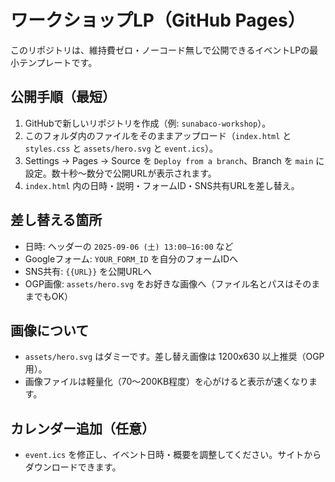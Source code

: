 
# ワークショップLP（GitHub Pages）

このリポジトリは、維持費ゼロ・ノーコード無しで公開できるイベントLPの最小テンプレートです。

## 公開手順（最短）
1. GitHubで新しいリポジトリを作成（例: `sunabaco-workshop`）。
2. このフォルダ内のファイルをそのままアップロード（`index.html` と `styles.css` と `assets/hero.svg` と `event.ics`）。
3. Settings → Pages → Source を `Deploy from a branch`、Branch を `main` に設定。数十秒〜数分で公開URLが表示されます。
4. `index.html` 内の日時・説明・フォームID・SNS共有URLを差し替え。

## 差し替える箇所
- 日時: ヘッダーの `2025-09-06 (土) 13:00–16:00` など
- Googleフォーム: `YOUR_FORM_ID` を自分のフォームIDへ
- SNS共有: `{{URL}}` を公開URLへ
- OGP画像: `assets/hero.svg` をお好きな画像へ（ファイル名とパスはそのままでもOK）

## 画像について
- `assets/hero.svg` はダミーです。差し替え画像は 1200x630 以上推奨（OGP用）。
- 画像ファイルは軽量化（70〜200KB程度）を心がけると表示が速くなります。

## カレンダー追加（任意）
- `event.ics` を修正し、イベント日時・概要を調整してください。サイトからダウンロードできます。
